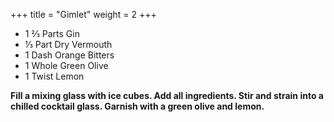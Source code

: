 +++
title = "Gimlet"
weight = 2
+++

-  1 ⅔ Parts Gin
-  ⅓ Part Dry Vermouth
-  1 Dash Orange Bitters
-  1 Whole Green Olive
-  1 Twist Lemon

**Fill a mixing glass with ice cubes. Add all ingredients. Stir and strain into a chilled cocktail glass. Garnish with a green olive and lemon.**

